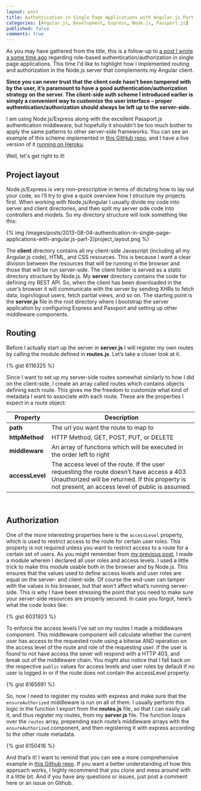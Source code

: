 ```yaml
---
layout: post
title: Authentication in Single Page Applications with Angular.js Part 2
categories: [Angular.js, Development, Express, Node.js, Passport.js]
published: false
comments: true
---
```

As you may have gathered from the title, this is a follow-up to <a href="http://www.frederiknakstad.com/authentication-in-single-page-applications-with-angular-js/">a post I wrote a some time ago</a> regarding role-based authentication/authorization in single page applications. This time I'd like to highlight how I implemented routing and authorization in the Node.js server that complements my Angular client.

**Since you can never trust that the client code hasn’t been tampered with by the user, it’s paramount to have a good authentication/authorization strategy on the server. The client-side auth scheme I introduced earlier is simply a convenient way to customize the user interface – proper authentication/authorization should always be left up to the server-side.** 

I am using Node.js/Express along with the excellent Passport.js authentication middleware, but hopefully it shouldn't be too much bother to apply the same patterns to other server-side frameworks. You can see an example of this scheme implemented in <a href="https://github.com/fnakstad/angular-client-side-auth">this GitHub repo</a>, and I have a live version of it <a href="http://angular-client-side-auth.herokuapp.com/">running on Heroku</a>. 

Well, let's get right to it!

## Project layout

Node.js/Express is very non-prescriptive in terms of dictating how to lay out your code, so I’ll try to give a quick overview how I structure my projects first. When working with Node.js/Angular I usually divide my code into server and client directories, and then split my server side code into controllers and models. So my directory structure will look something like this:

{% img /images/posts/2013-08-04-authentication-in-single-page-applications-with-angular.js-part-2/project_layout.png %}

The **client** directory contains all my client-side Javascript (including all my Angular.js code), HTML, and CSS resources. This is because I want a clear division between the resources that will be running in the browser and those that will be run server-side. The client folder is served as a static directory structure by Node.js. My **server** directory contains the code for defining my REST API. So, when the client has been downloaded in the user’s browser it will communicate with the server by sending XHRs to fetch data, login/logout users, fetch partial views, and so on. The starting point is the **server.js** file in the root directory where I bootstrap the server application by configuring Express and Passport and setting up other middleware components.

## Routing

Before I actually start up the server in **server.js** I will register my own routes by calling the module defined in **routes.js**. Let’s take a closer look at it.

{% gist 6116325 %}

Since I want to set up my server-side routes somewhat similarly to how I did on the client-side, I create an array called routes which contains objects defining each route. This gives me the freedom to customize what kind of metadata I want to associate with each route. These are the properties I expect in a route object:

Property    | Description
------------|-------------
**path**        | The url you want the route to map to
**httpMethod**  | HTTP Method, GET, POST, PUT, or DELETE
**middleware**  | An array of functions which will be executed in the order left to right
**accessLevel** | The access level of the route. If the user requesting the route doesn’t have access a 403 Unauthorized will be returned. If this property is not present, an access level of public is assumed.

<br />

## Authorization

One of the more interesting properties here is the <code>accessLevel</code> property, which is used to restrict access to the route for certain user roles. This property is not required unless you want to restrict access to a route for a certain set of users. As you might remember from <a href="http://www.frederiknakstad.com/authentication-in-single-page-applications-with-angular-js/">my previous post</a>, I made a module wherein I declared all user roles and access levels. I used a little trick to make this module usable both in the browser and by Node.js. This ensures that the values used to define access levels and user roles are equal on the server- and client-side. Of course the end-user can tamper with the values in his browser, but that won’t affect what’s running server-side. This is why I have been stressing the point that you need to make sure your server-side resources are properly secured. In case you forgot, here’s what the code looks like:

{% gist 6031923 %}

To enforce the access levels I’ve set on my routes I made a middleware component. This middleware component will calculate whether the current user has access to the requested route using a bitwise AND operation on the access level of the route and role of the requesting user. If the user is found to not have access the sever will respond with a HTTP 403, and break out of the middleware chain. You might also notice that I fall back on the respective <code>public</code> values for access levels and user roles by default if no user is logged in or if the route does not contain the accessLevel property.

{% gist 6165691 %}

So, now I need to register my routes with express and make sure that the <code>ensureAuthorized</code> middleware is run on all of them. I usually perform this logic in the function I export from the **routes.js** file, so that I can easily call it, and thus register my routes, from my **server.js** file. The function loops over the <code>routes</code> array, prepending each route’s middleware arrays with the <code>ensureAuthorized</code> component, and then registering it with express according to the other route metadata.

{% gist 6150416 %}

And that’s it! I want to remind that you can see a more comprehensive example in <a href="https://github.com/fnakstad/angular-client-side-auth">this Github repo</a>. If you want a better understanding of how this approach works, I highly recommend that you clone and mess around with it a little bit. And if you have any questions or issues, just post a comment here or an issue on Github.